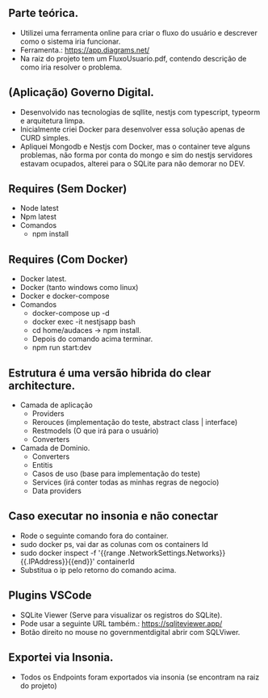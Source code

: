 ## Parte teórica.

 - Utilizei uma ferramenta online para criar o fluxo do usuário e descrever como o sistema iria funcionar.
 - Ferramenta.: https://app.diagrams.net/
 - Na raiz do projeto tem um FluxoUsuario.pdf, contendo descrição de como iria resolver o problema.

## (Aplicação) Governo Digital.

 - Desenvolvido nas tecnologias de sqllite, nestjs com typescript, typeorm e arquitetura limpa.
 - Inicialmente criei Docker para desenvolver essa solução apenas de CURD simples.
 - Apliquei Mongodb e Nestjs com Docker, mas o container teve alguns problemas, não forma por conta do mongo e sim do nestjs servidores
estavam ocupados, alterei para o SQLite para não demorar no DEV.

## Requires (Sem Docker)

 - Node latest
 - Npm latest
 - Comandos
   - npm install

## Requires (Com Docker)

 - Docker latest.
 - Docker (tanto windows como linux)
 - Docker e docker-compose
 - Comandos
   - docker-compose up -d
   - docker exec -it nestjsapp bash
   - cd home/audaces -> npm install.
   - Depois do comando acima terminar.
   - npm run start:dev

## Estrutura é uma versão hibrida do clear architecture.
  - Camada de aplicação
    - Providers
    - Rerouces   (implementação do teste, abstract class | interface)
    - Restmodels (O que irá para o usuário)
    - Converters
  - Camada de Dominio.
    - Converters
    - Entitis 
    - Casos de uso (base para implementação do teste)
    - Services (irá conter todas as minhas regras de negocio)
    - Data providers

## Caso executar no insonia e não conectar
  - Rode o seguinte comando fora do container.
  - sudo docker ps, vai dar as colunas com os containers Id
  - sudo docker inspect -f '{{range .NetworkSettings.Networks}}{{.IPAddress}}{{end}}' containerId
  - Substitua o ip pelo retorno do comando acima.

## Plugins VSCode
  - SQLite Viewer (Serve para visualizar os registros do SQLite).
  - Pode usar a seguinte URL também.: https://sqliteviewer.app/
  - Botão direito no mouse no governmentdigital abrir com SQLViwer.

## Exportei via Insonia.
 - Todos os Endpoints foram exportados via insonia (se encontram na raiz do projeto)